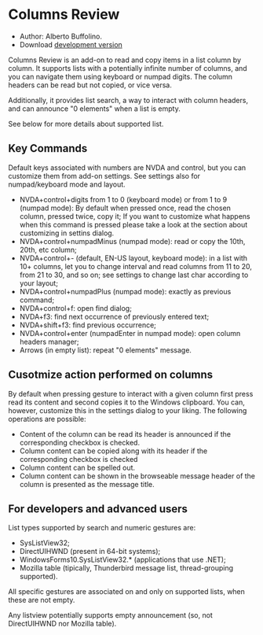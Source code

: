 # Columns Review #

* Author: Alberto Buffolino.
* Download [development version][3]

Columns Review is an add-on to read and copy items in a list column by column. It supports lists with a potentially infinite number of columns, and you can navigate them using keyboard or numpad digits. The column headers can be read but not copied, or vice versa.

Additionally, it provides list search, a way to interact with column headers, and can announce "0 elements" when a list is empty.

See below for more details about supported list.

## Key Commands ##

Default keys associated with numbers are NVDA and control, but you can customize them from add-on settings. See settings also for numpad/keyboard mode and layout.

* NVDA+control+digits from 1 to 0 (keyboard mode) or from 1 to 9 (numpad mode): By default when pressed once, read the chosen column, pressed twice, copy it;
If you want to customize what happens when this command is pressed please take a look at the section about customizing in settins dialog.
* NVDA+control+numpadMinus (numpad mode): read or copy the 10th, 20th, etc column;
* NVDA+control+- (default, EN-US layout, keyboard mode): in a list with 10+ columns, let you to change interval and read columns from 11 to 20, from 21 to 30, and so on; see settings to change last char according to your layout;
* NVDA+control+numpadPlus (numpad mode): exactly as previous command;
* NVDA+control+f: open find dialog;
* NVDA+f3: find next occurrence of previously entered text;
* NVDA+shift+f3: find previous occurrence;
* NVDA+control+enter (numpadEnter in numpad mode): open column headers manager;
* Arrows (in empty list): repeat "0 elements" message.


## Cusotmize action performed on columns ##
By default when pressing gesture to interact with a given column first press read its content and second copies it to the Windows clipboard.
You can, however, customize this in the settings dialog to your liking.
The following operations are possible:

* Content of the column can be read its header is announced if the corresponding checkbox is checked.
* Column content can be copied  along with its header if the corresponding checkbox is checked
* Column content can be spelled out.
* Column content can be shown in the browseable message header of the column is presented as the message title.

## For developers and advanced users ##

List types supported by search and numeric gestures are:

* SysListView32;
* DirectUIHWND (present in 64-bit systems);
* WindowsForms10.SysListView32.* (applications that use .NET);
* Mozilla table (tipically, Thunderbird message list, thread-grouping supported).

All specific gestures are associated on and only on supported lists, when these are not empty.

Any listview potentially supports empty announcement (so, not DirectUIHWND nor Mozilla table).


[1]: https://addons.nvda-project.org/files/get.php?file=cr
[2]: https://addons.nvda-project.org/files/get.php?file=cr-dev
[3]: https://raw.githubusercontent.com/ABuffEr/columnsReview/master/packages/columnsReview-3.0-20201220-dev.nvda-addon
